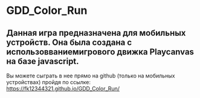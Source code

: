 # GDD_Color_Run
## Данная игра предназначена для мобильных устройств. Она была создана с использовваниемигрового движка Playcanvas на базе javascript.

Вы можете сыграть в нее прямо на github (только на мобильных устройствах) пройдя по ссылке: https://fk12344321.github.io/GDD_Color_Run/
